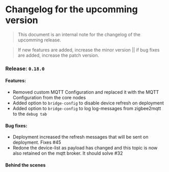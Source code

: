 # Changelog for the upcomming version
> This document is an internal note for the changelog of the upcomming release.

> If new features are added, increase the minor version || if bug fixes are added, increase the patch version.


### Release: `0.18.0`


#### Features:

- Removed custom MQTT Configuration and replaced it with the MQTT Configuration from the core nodes
- Added option to `bridge-config` to disable device refresh on deployment
- Added option to `bridge-config` to log log-messages from zigbee2mqtt to the `debug tab`

#### Bug fixes:

- Deployment increased the refresh messages that will be sent on deployment. Fixes #45
- Redone the device-list as payload has changed and this topic is now also retained on the mqtt broker. It should solve #32
#### Behind the scenes


